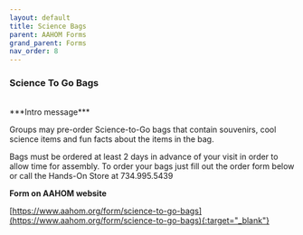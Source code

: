 ```yaml
---
layout: default
title: Science Bags
parent: AAHOM Forms
grand_parent: Forms
nav_order: 8
---
```


### Science To Go Bags

<br>
***Intro message***

Groups may pre-order Science-to-Go bags that contain souvenirs, cool science items and fun facts about the items in the bag.

Bags must be ordered at least 2 days in advance of your visit in order to allow time for assembly. To order your bags just fill out the order form below or call the Hands-On Store at 734.995.5439

**Form on AAHOM website**

[https://www.aahom.org/form/science-to-go-bags](https://www.aahom.org/form/science-to-go-bags){:target="_blank"}